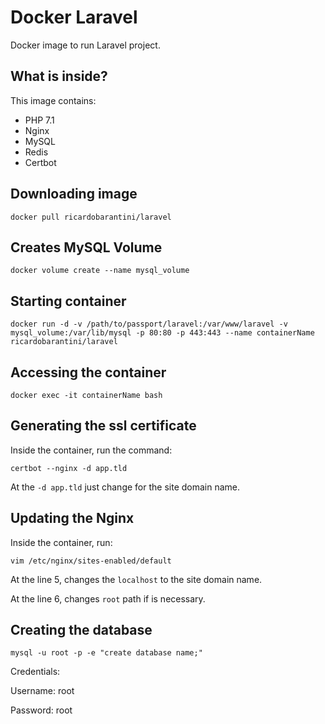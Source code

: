 # Docker Laravel

Docker image to run Laravel project.

## What is inside?

This image contains:

- PHP 7.1
- Nginx
- MySQL
- Redis
- Certbot

## Downloading image

`docker pull ricardobarantini/laravel`

## Creates MySQL Volume

`docker volume create --name mysql_volume`

## Starting container

`docker run -d -v /path/to/passport/laravel:/var/www/laravel -v mysql_volume:/var/lib/mysql -p 80:80 -p 443:443 --name containerName ricardobarantini/laravel`

## Accessing the container

`docker exec -it containerName bash`

## Generating the ssl certificate

Inside the container, run the command:

`certbot --nginx -d app.tld`

At the `-d app.tld` just change for the site domain name.

## Updating the Nginx

Inside the container, run:

`vim /etc/nginx/sites-enabled/default`

At the line 5, changes the `localhost` to the site domain name.

At the line 6, changes `root`  path if is necessary.

## Creating the database

`mysql -u root -p -e "create database name;"`

Credentials:

Username: root

Password: root
